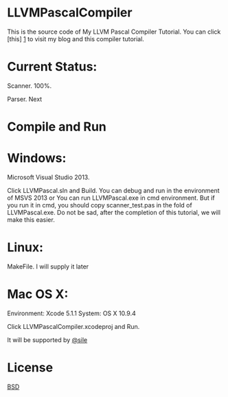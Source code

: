LLVMPascalCompiler
==================

This is the source code of My LLVM Pascal Compiler Tutorial. You can click [this] [1] to visit my blog and this compiler tutorial.

Current Status:
==================
Scanner.  100%.    

Parser.    Next


Compile and Run
==================

Windows:
==

Microsoft Visual Studio 2013.

Click LLVMPascal.sln and Build. You can debug and run in the environment of MSVS 2013 or You can run LLVMPascal.exe in cmd environment. But if you run it in cmd, you should copy scanner_test.pas in the fold of LLVMPascal.exe. Do not be sad, after the completion of this tutorial, we will make this easier.

Linux:
==

MakeFile. I will supply it later


Mac OS X:
==

Environment: Xcode 5.1.1
System: OS X 10.9.4

Click LLVMPascalCompiler.xcodeproj and Run.

It will be supported by [@sile][2]

License
=================

[BSD][3]

[1]:http://frozengene.github.io/
[2]:https://github.com/iamsile
[3]:http://opensource.org/licenses/BSD-2-Clause
